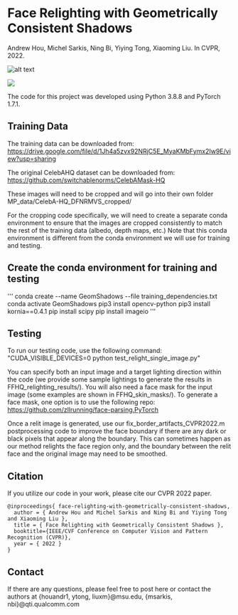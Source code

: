 # Face Relighting with Geometrically Consistent Shadows
Andrew Hou, Michel Sarkis, Ning Bi, Yiying Tong, Xiaoming Liu. In CVPR, 2022. 

![alt text](https://github.com/andrewhou1/GeomConsistentFR/blob/main/Overview_Figure1_CVPR2022.png)

![](https://github.com/andrewhou1/GeomConsistentFR/blob/main/CVPR2022_relighting_video_final.gif)

The code for this project was developed using Python 3.8.8 and PyTorch 1.7.1. 

## Training Data 
The training data can be downloaded from: https://drive.google.com/file/d/1Jh4a5zvx92NRjC5E_MyaKMbFymx2Iw9E/view?usp=sharing 

The original CelebAHQ dataset can be downloaded from: https://github.com/switchablenorms/CelebAMask-HQ

These images will need to be cropped and will go into their own folder MP_data/CelebA-HQ_DFNRMVS_cropped/

For the cropping code specifically, we will need to create a separate conda environment to ensure that the images are cropped consistently to match the rest of the training data (albedo, depth maps, etc.) Note that this conda environment is different from the conda environment we will use for training and testing. 

## Create the conda environment for training and testing
'''
conda create --name GeomShadows --file training_dependencies.txt
conda activate GeomShadows
pip3 install opencv-python
pip3 install kornia==0.4.1
pip install scipy
pip install imageio
'''

## Testing 
To run our testing code, use the following command: "CUDA_VISIBLE_DEVICES=0 python test_relight_single_image.py"

You can specify both an input image and a target lighting direction within the code (we provide some sample lightings to generate the results in FFHQ_relighting_results/). You will also need a face mask for the input image (some examples are shown in FFHQ_skin_masks/). To generate a face mask, one option is to use the following repo: https://github.com/zllrunning/face-parsing.PyTorch 

Once a relit image is generated, use our fix_border_artifacts_CVPR2022.m postprocessing code to improve the face boundary if there are any dark or black pixels that appear along the boundary. This can sometimes happen as our method relights the face region only, and the boundary between the relit face and the original image may need to be smoothed. 

## Citation 
If you utilize our code in your work, please cite our CVPR 2022 paper. 
```
@inproceedings{ face-relighting-with-geometrically-consistent-shadows,
  author = { Andrew Hou and Michel Sarkis and Ning Bi and Yiying Tong and Xiaoming Liu },
  title = { Face Relighting with Geometrically Consistent Shadows },
  booktitle={IEEE/CVF Conference on Computer Vision and Pattern Recognition (CVPR)},
  year = { 2022 }
}
```

## Contact 
If there are any questions, please feel free to post here or contact the authors at {houandr1, ytong, liuxm}@msu.edu, {msarkis, nbi}@qti.qualcomm.com
